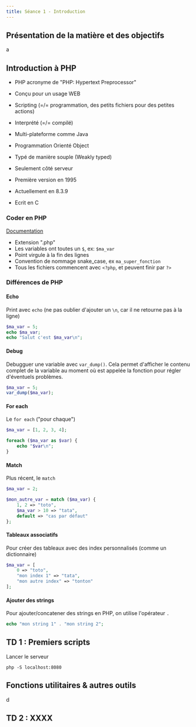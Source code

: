 ```yaml
---
title: Séance 1 - Introduction
---
```


## Présentation de la matière et des objectifs

a

## Introduction à PHP

- PHP acronyme de "PHP: Hypertext Preprocessor"
- Conçu pour un usage WEB
- Scripting (=/= programmation, des petits fichiers pour des petites actions)
- Interprété (=/= compilé)
- Multi-plateforme comme Java
- Programmation Orienté Object
- Typé de manière souple (Weakly typed)
- Seulement côté serveur

- Première version en 1995
- Actuellement en 8.3.9
- Ecrit en C

### Coder en PHP

[Documentation](https://www.php.net/manual/fr/)

- Extension ".php"
- Les variables ont toutes un `$`, ex: `$ma_var`
- Point virgule à la fin des lignes
- Convention de nommage snake_case, ex `ma_super_fonction` 
- Tous les fichiers commencent avec `<?php`, et peuvent finir par `?>`

### Différences de PHP

#### Echo

Print avec `echo` (ne pas oublier d'ajouter un `\n`, car il ne retourne pas à la ligne)

```php
$ma_var = 5;
echo $ma_var;
echo "Salut c'est $ma_var\n";
```

#### Debug

Debugguer une variable avec `var_dump()`. Cela permet d'afficher le contenu complet de la variable au moment où est appelée la fonction pour régler d'éventuels problèmes.

```php
$ma_var = 5;
var_dump($ma_var);
```

#### For each

Le `for each` ("pour chaque")

```php
$ma_var = [1, 2, 3, 4];

foreach ($ma_var as $var) {
    echo "$var\n";
}
```

#### Match

Plus récent, le `match`

```php
$ma_var = 2;

$mon_autre_var = match ($ma_var) {
    1, 2 => "toto",
    $ma_var > 10 => "tata",
    default => "cas par défaut"
};
```

#### Tableaux associatifs

Pour créer des tableaux avec des index personnalisés (comme un dictionnaire)

```php
$ma_var = [
    0 => "toto",
    "mon index 1" => "tata",
    "mon autre index" => "tonton" 
];
```

#### Ajouter des strings

Pour ajouter/concatener des strings en PHP, on utilise l'opérateur `.`

```php
echo "mon string 1" . "mon string 2";
```

## TD 1 : Premiers scripts

Lancer le serveur

```shell
php -S localhost:8080
```

## Fonctions utilitaires & autres outils

d

## TD 2 : XXXX